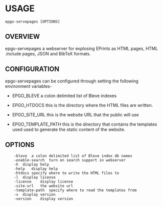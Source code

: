 
# USAGE

    epgo-servepages [OPTIONS]

## OVERVIEW

epgo-servepages a webserver for explosing EPrints as HTML pages,  HTML .include pages, JSON and BibTeX formats.

## CONFIGURATION

epgo-servepages can be configured through setting the following environment
variables-

+ EPGO_BLEVE     a colon delimited list of Bleve indexes

+ EPGO_HTDOCS    this is the directory where the HTML files are written.

+ EPGO_SITE_URL  this is the website URL that the public will use

+ EPGO_TEMPLATE_PATH this is the directory that contains the templates
                 used used to generate the static content of the website.

## OPTIONS

```
	-bleve	a colon delimited list of Bleve index db names
	-enable-search	turn on search support in webserver
	-h	display help
	-help	display help
	-htdocs	specify where to write the HTML files to
	-l	display license
	-license	display license
	-site-url	the website url
	-template-path	specify where to read the templates from
	-v	display version
	-version	display version
``` 

